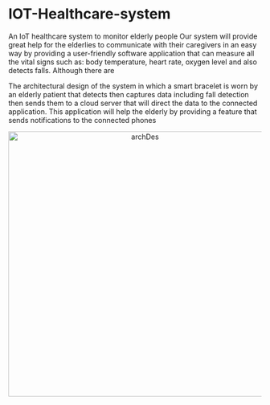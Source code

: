# IOT-Healthcare-system
An IoT healthcare system to monitor elderly people
Our system will provide great help for the elderlies to communicate with their caregivers in an easy way by providing a user-friendly software application that can measure all the vital signs such as: body temperature, heart rate, oxygen level and also detects falls. Although there are

The architectural design of the system in which a smart bracelet is worn by an elderly patient that detects then captures data including fall detection then sends them to a cloud server that will direct the data to the connected application. This application will help the elderly by providing a feature that sends notifications to the connected phones 

<div align="center">
<img width="528" alt="archDes" src="https://user-images.githubusercontent.com/105181239/218812874-fadc6a7c-cc40-40b3-9703-408b6a72fe5f.png">
</div>
